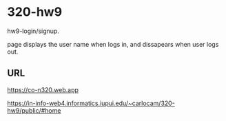 # 320-hw9

hw9-login/signup.

page displays the user name when logs in, and dissapears when user
logs out.

## URL

https://co-n320.web.app

https://in-info-web4.informatics.iupui.edu/~carlocam/320-hw9/public/#home
